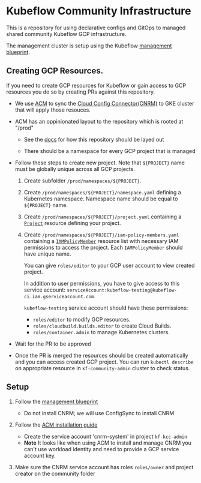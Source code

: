 # Kubeflow Community Infrastructure

This is a repository for using declarative configs and GitOps to managed shared community Kubeflow GCP infrastructure.

The management cluster is setup using the Kubeflow [management blueprint](https://github.com/kubeflow/gcp-blueprints).

## Creating GCP Resources.

If you need to create GCP resources for Kubeflow or gain access to GCP resources you do so by creating
PRs against this repository.

* We use [ACM](https://cloud.google.com/anthos-config-management/docs/concepts/repo) to sync
  the [Cloud Config Connector(CNRM)](https://cloud.google.com/config-connector/docs/overview)
  to GKE cluster that will apply those resouces.

* ACM has an oppinionated layout to the repository which is rooted at "/prod"

  * See the [docs](https://cloud.google.com/anthos-config-management/docs/concepts/repo) for 
    how this repository should be layed out

  * There should be a namespace for every GCP project that is managed

* Follow these steps to create new project. Note that `${PROJECT}` name must be globally unique across all GCP projects.

  1. Create subfolder `/prod/namespaces/${PROJECT}`.

  1. Create `/prod/namespaces/${PROJECT}/namespace.yaml` defining a Kubernetes namespace.
  Namespace name should be equal to `${PROJECT}` name.

  1. Create `/prod/namespaces/${PROJECT}/project.yaml` containing a
  [`Project`](https://cloud.google.com/config-connector/docs/reference/resource-docs/resourcemanager/project) resource defining your project.

  1. Create `/prod/namespaces/${PROJECT}/iam-policy-members.yaml` containing a [`IAMPolicyMember`](https://cloud.google.com/config-connector/docs/reference/resource-docs/iam/iampolicymember) resource list with necessary IAM permissions to access the project.
  Each `IAMPolicyMember` should have unique name.

      You can give `roles/editor` to your GCP user account to view created project.

      In addition to user permissions, you have to give access to this service account: `serviceAccount:kubeflow-testing@kubeflow-ci.iam.gserviceaccount.com`.

      `kubeflow-testing` service account should have these permissions:
        - `roles/editor` to modify GCP resources.
        - `roles/cloudbuild.builds.editor` to create Cloud Builds.
        - `roles/container.admin` to manage Kubernetes clusters.


* Wait for the PR to be approved

* Once the PR is merged the resources should be created automatically and you can access created GCP project.
You can run `kubectl describe` on appropriate resource in `kf-community-admin` cluster to check status.

## Setup

1. Follow the [management blueprint](https://github.com/kubeflow/gcp-blueprints)
   
   * Do not install CNRM; we will use ConfigSync to install CNRM

1. Follow the [ACM installation guide](https://cloud.google.com/anthos-config-management/docs/how-to/installing)


   * Create the service account 'cnrm-system' in project `kf-kcc-admin`
   * **Note** It looks like when using ACM to install and manage CNRM you can't use workload identity and need to provide
     a GCP service account key.


1. Make sure the CNRM service account has roles `roles/owner` and project creator on the community folder
